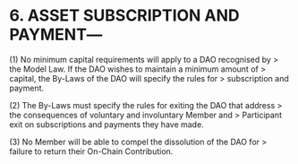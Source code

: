 # 6.  ASSET SUBSCRIPTION AND PAYMENT―

 
(1) No minimum capital requirements will apply to a DAO recognised by
    > the Model Law. If the DAO wishes to maintain a minimum amount of
    > capital, the By-Laws of the DAO will specify the rules for
    > subscription and payment.

(2) The By-Laws must specify the rules for exiting the DAO that address
    > the consequences of voluntary and involuntary Member and
    > Participant exit on subscriptions and payments they have made.

(3) No Member will be able to compel the dissolution of the DAO for
    > failure to return their On-Chain Contribution.
